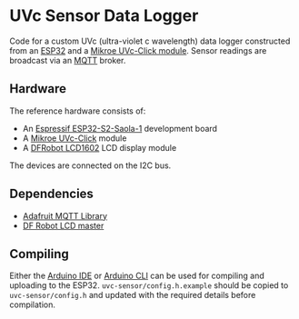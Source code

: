 # UVc Sensor Data Logger

Code for a custom UVc (ultra-violet c wavelength) data logger constructed from
an [ESP32][1] and a [Mikroe UVc-Click module][2]. Sensor readings are broadcast
via an [MQTT][3] broker.

## Hardware
The reference hardware consists of:
 * An [Espressif ESP32-S2-Saola-1][4] development board
 * A [Mikroe UVc-Click][2] module
 * A [DFRobot LCD1602][5] LCD display module

The devices are connected on the I2C bus.

## Dependencies
 * [Adafruit MQTT Library][6]
 * [DF Robot LCD master][7]

## Compiling
Either the [Arduino IDE][8] or [Arduino CLI][9] can be used for compiling and
uploading to the ESP32. `uvc-sensor/config.h.example` should be copied to
`uvc-sensor/config.h` and updated with the required details before compilation.

[1]: https://www.espressif.com/en/products/socs/esp32
[2]: https://www.mikroe.com/uvc-click
[3]: https://mqtt.org/
[4]: https://docs.espressif.com/projects/esp-idf/en/latest/esp32s2/hw-reference/esp32s2/user-guide-saola-1-v1.2.html
[5]: https://www.dfrobot.com/product-1724.html
[6]: https://github.com/adafruit/Adafruit_MQTT_Library
[7]: https://github.com/bearwaterfall/DFRobot_LCD-master
[8]: https://www.arduino.cc/en/software
[9]: https://www.arduino.cc/pro/cli
